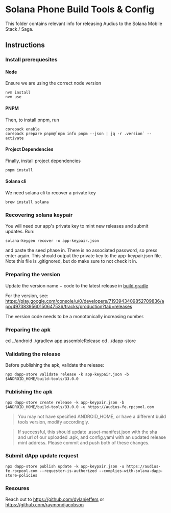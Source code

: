 # Solana Phone Build Tools & Config

This folder contains relevant info for releasing Audius to the Solana Mobile Stack / Saga.

## Instructions
### Install prerequesites

#### Node
Ensure we are using the correct node version
```
nvm install
nvm use
```
#### PNPM
Then, to install pnpm, run
```
corepack enable
corepack prepare pnpm@`npm info pnpm --json | jq -r .version` --activate
```

#### Project Dependencies
Finally, install project dependencies
```
pnpm install
```

#### Solana cli
We need solana cli to recover a private key
```
brew install solana
```

### Recovering solana keypair
You will need our app's private key to mint new releases and submit updates. Run:
```
solana-keygen recover -o app-keypair.json
```
and paste the seed phase in. There is no associated password, so press enter again. This should output the private key to the app-keypair.json file. Note this file is .gitignored, but do make sure to not check it in.

### Preparing the version
Update the version name + code to the latest release in
[build.gradle](/apps/mobile/android/app/build.gradle)

For the version, see:
https://play.google.com/console/u/0/developers/7193943409852709836/app/4973839560150647536/tracks/production?tab=releases

The version code needs to be a monotonically increasing number.

### Preparing the apk
cd ../android
./gradlew app:assembleRelease
cd ../dapp-store

### Validating the release

Before publishing the apk, validate the release:
```
npx dapp-store validate release -k app-keypair.json -b $ANDROID_HOME/build-tools/33.0.0
```

### Publishing the apk
```
npx dapp-store create release -k app-keypair.json -b $ANDROID_HOME/build-tools/33.0.0 -u https://audius-fe.rpcpool.com
```
> You may not have specified ANDROID_HOME, or have a different build tools version, modify accordingly.

> If successful, this should update .asset-manifest.json with the sha and url of our uploaded .apk, and config.yaml with an updated release mint address. Please commit and push both of these changes.

### Submit dApp update request
```
npx dapp-store publish update -k app-keypair.json -u https://audius-fe.rpcpool.com --requestor-is-authorized --complies-with-solana-dapp-store-policies
```

### Resoures
Reach out to https://github.com/dylanjeffers or https://github.com/raymondjacobson

